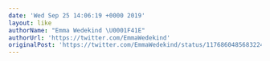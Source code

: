 ```yaml
---
date: 'Wed Sep 25 14:06:19 +0000 2019'
layout: like
authorName: "Emma Wedekind \U0001F41E"
authorUrl: 'https://twitter.com/EmmaWedekind'
originalPost: 'https://twitter.com/EmmaWedekind/status/1176860485683224577'
---
```

